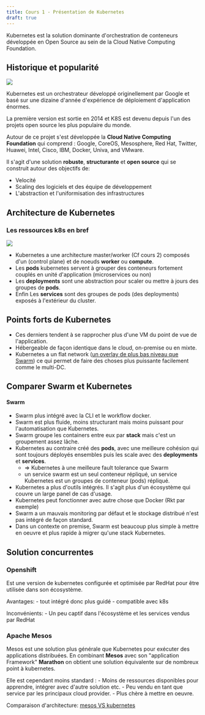 ```yaml
---
title: Cours 1 - Présentation de Kubernetes
draft: true
---
```


Kubernetes est la solution dominante d'orchestration de conteneurs développée en Open Source au sein de la Cloud Native Computing Foundation.

## Historique et popularité

![](../../images/kubernetes/k8s_logo.png)

Kubernetes est un orchestrateur développé originellement par Google et basé sur une dizaine d'année d'expérience de déploiement d'application énormes.

La première version est sortie en 2014 et K8S est devenu depuis l'un des projets open source les plus populaire du monde.

Autour de ce projet s'est développée la **Cloud Native Computing Foundation** qui comprend : Google, CoreOS, Mesosphere, Red Hat, Twitter, Huawei, Intel, Cisco, IBM, Docker, Univa, and VMware.

Il s'agit d'une solution **robuste**, **structurante** et **open source**  qui se construit autour des objectifs de:

- Velocité
- Scaling des logiciels et des équipe de développement
- L'abstraction et l'uniformisation des infrastructures


## Architecture de Kubernetes

### Les ressources k8s en bref

![](../../images/docker/kubernetes.png?width=600px)

- Kubernetes a une architecture master/worker (Cf cours 2) composés d'un (control plane) et de noeuds **worker** ou **compute**.
- Les **pods** kubernetes servent à grouper des conteneurs fortement couplés en unité d'application (microservices ou non) 
- Les **deployments** sont une abstraction pour scaler ou mettre à jours des groupes de **pods**.
- Enfin Les **services** sont des groupes de pods (des deployments) exposés à l'extérieur du cluster.

## Points forts de Kubernetes

- Ces derniers tendent à se rapprocher plus d'une VM du point de vue de l'application.
- Hébergeable de façon identique dans le cloud, on-premise ou en mixte.
- Kubernetes a un flat network ([un overlay de plus bas niveau que Swarm](https://neuvector.com/network-security/kubernetes-networking/)) ce qui permet de faire des choses plus puissante facilement comme le multi-DC.

## Comparer Swarm et Kubernetes

#### Swarm

- Swarm plus intégré avec la CLI et le workflow docker.
- Swarm est plus fluide, moins structurant mais moins puissant pour l'automatisation que Kubernetes.
- Swarm groupe les containers entre eux par **stack** mais c'est un groupement assez lâche.
- Kubernetes au contraire créé des **pods**, avec une meilleure cohésion qui sont toujours déployés ensembles puis les scale avec des **deployments** et **services**.
  - => Kubernetes à une meilleure fault tolerance que Swarm
  - un service swarm est un seul conteneur répliqué, un service Kubernetes est un groupes de conteneur (pods) répliqué.
- Kubernetes a plus d'outils intégrés. Il s'agit plus d'un écosystème qui couvre un large panel de cas d'usage.
- Kubernetes peut fonctionner avec autre chose que Docker (Rkt par exemple)
- Swarm a un mauvais monitoring par défaut et le stockage distribué n'est pas intégré de façon standard.
- Dans un contexte on premise, Swarm est beaucoup plus simple à mettre en oeuvre et plus rapide à migrer qu'une stack Kubernetes.


## Solution concurrentes

### Openshift

Est une version de kubernetes configurée et optimisée par RedHat pour être utilisée dans son écosystème.

Avantages:
    - tout intégré donc plus guidé
    - compatible avec k8s

Inconvénients:
    - Un peu captif dans l'écosystème et les services vendus par RedHat

### Apache Mesos

Mesos est une solution plus générale que Kubernetes pour exécuter des applications distribuées. En combinant **Mesos** avec son "application Framework" **Marathon** on obtient une solution équivalente sur de nombreux point à kubernetes.

Elle est cependant moins standard :
    - Moins de ressources disponibles pour apprendre, intégrer avec d'autre solution etc.
    - Peu vendu en tant que service par les principaux cloud provider.
    - Plus chère à mettre en oeuvre.

Comparaison d'architecture: [mesos VS kubernetes](https://www.baeldung.com/mesos-kubernetes-comparison)
